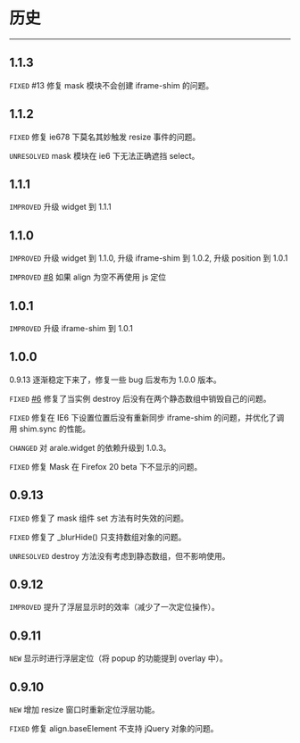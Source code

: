 # 历史

---

## 1.1.3

`FIXED` #13 修复 mask 模块不会创建 iframe-shim 的问题。


## 1.1.2

`FIXED` 修复 ie678 下莫名其妙触发 resize 事件的问题。

`UNRESOLVED` mask 模块在 ie6 下无法正确遮挡 select。

## 1.1.1

`IMPROVED` 升级 widget 到 1.1.1

## 1.1.0

`IMPROVED` 升级 widget 到 1.1.0, 升级 iframe-shim 到 1.0.2, 升级 position 到 1.0.1

`IMPROVED` [#8](https://github.com/aralejs/overlay/pull/8) 如果 align 为空不再使用 js 定位

## 1.0.1

`IMPROVED` 升级 iframe-shim 到 1.0.1

## 1.0.0

0.9.13 逐渐稳定下来了，修复一些 bug 后发布为 1.0.0 版本。

`FIXED` [#6](https://github.com/aralejs/overlay/issues/6) 修复了当实例 destroy 后没有在两个静态数组中销毁自己的问题。

`FIXED` 修复在 IE6 下设置位置后没有重新同步 iframe-shim 的问题，并优化了调用 shim.sync 的性能。

`CHANGED` 对 arale.widget 的依赖升级到 1.0.3。

`FIXED` 修复 Mask 在 Firefox 20 beta 下不显示的问题。


## 0.9.13

`FIXED` 修复了 mask 组件 set 方法有时失效的问题。

`FIXED` 修复了 _blurHide() 只支持数组对象的问题。

`UNRESOLVED` destroy 方法没有考虑到静态数组，但不影响使用。

## 0.9.12

`IMPROVED` 提升了浮层显示时的效率（减少了一次定位操作）。

## 0.9.11

`NEW` 显示时进行浮层定位（将 popup 的功能提到 overlay 中）。

## 0.9.10

`NEW` 增加 resize 窗口时重新定位浮层功能。

`FIXED` 修复 align.baseElement 不支持 jQuery 对象的问题。

